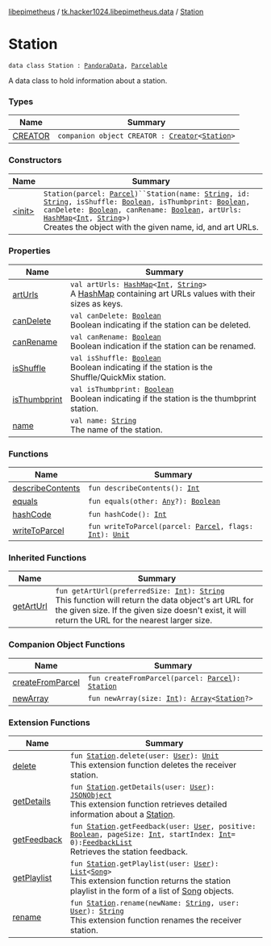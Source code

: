 [libepimetheus](../../index.md) / [tk.hacker1024.libepimetheus.data](../index.md) / [Station](./index.md)

# Station

`data class Station : `[`PandoraData`](../-pandora-data/index.md)`, `[`Parcelable`](https://developer.android.com/reference/android/os/Parcelable.html)

A data class to hold information about a station.

### Types

| Name | Summary |
|---|---|
| [CREATOR](-c-r-e-a-t-o-r/index.md) | `companion object CREATOR : `[`Creator`](https://developer.android.com/reference/android/os/Parcelable/Creator.html)`<`[`Station`](./index.md)`>` |

### Constructors

| Name | Summary |
|---|---|
| [&lt;init&gt;](-init-.md) | `Station(parcel: `[`Parcel`](https://developer.android.com/reference/android/os/Parcel.html)`)``Station(name: `[`String`](https://kotlinlang.org/api/latest/jvm/stdlib/kotlin/-string/index.html)`, id: `[`String`](https://kotlinlang.org/api/latest/jvm/stdlib/kotlin/-string/index.html)`, isShuffle: `[`Boolean`](https://kotlinlang.org/api/latest/jvm/stdlib/kotlin/-boolean/index.html)`, isThumbprint: `[`Boolean`](https://kotlinlang.org/api/latest/jvm/stdlib/kotlin/-boolean/index.html)`, canDelete: `[`Boolean`](https://kotlinlang.org/api/latest/jvm/stdlib/kotlin/-boolean/index.html)`, canRename: `[`Boolean`](https://kotlinlang.org/api/latest/jvm/stdlib/kotlin/-boolean/index.html)`, artUrls: `[`HashMap`](https://kotlinlang.org/api/latest/jvm/stdlib/kotlin.collections/-hash-map/index.html)`<`[`Int`](https://kotlinlang.org/api/latest/jvm/stdlib/kotlin/-int/index.html)`, `[`String`](https://kotlinlang.org/api/latest/jvm/stdlib/kotlin/-string/index.html)`>)`<br>Creates the object with the given name, id, and art URLs. |

### Properties

| Name | Summary |
|---|---|
| [artUrls](art-urls.md) | `val artUrls: `[`HashMap`](https://kotlinlang.org/api/latest/jvm/stdlib/kotlin.collections/-hash-map/index.html)`<`[`Int`](https://kotlinlang.org/api/latest/jvm/stdlib/kotlin/-int/index.html)`, `[`String`](https://kotlinlang.org/api/latest/jvm/stdlib/kotlin/-string/index.html)`>`<br>A [HashMap](https://kotlinlang.org/api/latest/jvm/stdlib/kotlin.collections/-hash-map/index.html) containing art URLs values with their sizes as keys. |
| [canDelete](can-delete.md) | `val canDelete: `[`Boolean`](https://kotlinlang.org/api/latest/jvm/stdlib/kotlin/-boolean/index.html)<br>Boolean indicating if the station can be deleted. |
| [canRename](can-rename.md) | `val canRename: `[`Boolean`](https://kotlinlang.org/api/latest/jvm/stdlib/kotlin/-boolean/index.html)<br>Boolean indication if the station can be renamed. |
| [isShuffle](is-shuffle.md) | `val isShuffle: `[`Boolean`](https://kotlinlang.org/api/latest/jvm/stdlib/kotlin/-boolean/index.html)<br>Boolean indicating if the station is the Shuffle/QuickMix station. |
| [isThumbprint](is-thumbprint.md) | `val isThumbprint: `[`Boolean`](https://kotlinlang.org/api/latest/jvm/stdlib/kotlin/-boolean/index.html)<br>Boolean indicating if the station is the thumbprint station. |
| [name](name.md) | `val name: `[`String`](https://kotlinlang.org/api/latest/jvm/stdlib/kotlin/-string/index.html)<br>The name of the station. |

### Functions

| Name | Summary |
|---|---|
| [describeContents](describe-contents.md) | `fun describeContents(): `[`Int`](https://kotlinlang.org/api/latest/jvm/stdlib/kotlin/-int/index.html) |
| [equals](equals.md) | `fun equals(other: `[`Any`](https://kotlinlang.org/api/latest/jvm/stdlib/kotlin/-any/index.html)`?): `[`Boolean`](https://kotlinlang.org/api/latest/jvm/stdlib/kotlin/-boolean/index.html) |
| [hashCode](hash-code.md) | `fun hashCode(): `[`Int`](https://kotlinlang.org/api/latest/jvm/stdlib/kotlin/-int/index.html) |
| [writeToParcel](write-to-parcel.md) | `fun writeToParcel(parcel: `[`Parcel`](https://developer.android.com/reference/android/os/Parcel.html)`, flags: `[`Int`](https://kotlinlang.org/api/latest/jvm/stdlib/kotlin/-int/index.html)`): `[`Unit`](https://kotlinlang.org/api/latest/jvm/stdlib/kotlin/-unit/index.html) |

### Inherited Functions

| Name | Summary |
|---|---|
| [getArtUrl](../-pandora-data/get-art-url.md) | `fun getArtUrl(preferredSize: `[`Int`](https://kotlinlang.org/api/latest/jvm/stdlib/kotlin/-int/index.html)`): `[`String`](https://kotlinlang.org/api/latest/jvm/stdlib/kotlin/-string/index.html)<br>This function will return the data object's art URL for the given size. If the given size doesn't exist, it will return the URL for the nearest larger size. |

### Companion Object Functions

| Name | Summary |
|---|---|
| [createFromParcel](create-from-parcel.md) | `fun createFromParcel(parcel: `[`Parcel`](https://developer.android.com/reference/android/os/Parcel.html)`): `[`Station`](./index.md) |
| [newArray](new-array.md) | `fun newArray(size: `[`Int`](https://kotlinlang.org/api/latest/jvm/stdlib/kotlin/-int/index.html)`): `[`Array`](https://kotlinlang.org/api/latest/jvm/stdlib/kotlin/-array/index.html)`<`[`Station`](./index.md)`?>` |

### Extension Functions

| Name | Summary |
|---|---|
| [delete](../../tk.hacker1024.libepimetheus/delete.md) | `fun `[`Station`](./index.md)`.delete(user: `[`User`](../../tk.hacker1024.libepimetheus/-user/index.md)`): `[`Unit`](https://kotlinlang.org/api/latest/jvm/stdlib/kotlin/-unit/index.html)<br>This extension function deletes the receiver station. |
| [getDetails](../../tk.hacker1024.libepimetheus/get-details.md) | `fun `[`Station`](./index.md)`.getDetails(user: `[`User`](../../tk.hacker1024.libepimetheus/-user/index.md)`): `[`JSONObject`](https://developer.android.com/reference/org/json/JSONObject.html)<br>This extension function retrieves detailed information about a [Station](./index.md). |
| [getFeedback](../../tk.hacker1024.libepimetheus/get-feedback.md) | `fun `[`Station`](./index.md)`.getFeedback(user: `[`User`](../../tk.hacker1024.libepimetheus/-user/index.md)`, positive: `[`Boolean`](https://kotlinlang.org/api/latest/jvm/stdlib/kotlin/-boolean/index.html)`, pageSize: `[`Int`](https://kotlinlang.org/api/latest/jvm/stdlib/kotlin/-int/index.html)`, startIndex: `[`Int`](https://kotlinlang.org/api/latest/jvm/stdlib/kotlin/-int/index.html)` = 0): `[`FeedbackList`](../../tk.hacker1024.libepimetheus.data.feedback/-feedback-list/index.md)<br>Retrieves the station feedback. |
| [getPlaylist](../../tk.hacker1024.libepimetheus/get-playlist.md) | `fun `[`Station`](./index.md)`.getPlaylist(user: `[`User`](../../tk.hacker1024.libepimetheus/-user/index.md)`): `[`List`](https://kotlinlang.org/api/latest/jvm/stdlib/kotlin.collections/-list/index.html)`<`[`Song`](../-song/index.md)`>`<br>This extension function returns the station playlist in the form of a list of [Song](../-song/index.md) objects. |
| [rename](../../tk.hacker1024.libepimetheus/rename.md) | `fun `[`Station`](./index.md)`.rename(newName: `[`String`](https://kotlinlang.org/api/latest/jvm/stdlib/kotlin/-string/index.html)`, user: `[`User`](../../tk.hacker1024.libepimetheus/-user/index.md)`): `[`String`](https://kotlinlang.org/api/latest/jvm/stdlib/kotlin/-string/index.html)<br>This extension function renames the receiver station. |
